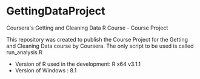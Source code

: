 GettingDataProject
==================

Coursera's Getting and Cleaning Data R Course - Course Project

This repository was created to publish the Course Project for the Getting and Cleaning Data course by Coursera.
The only script to be used is called run_analysis.R

- Version of R used in the development: R x64 v3.1.1
- Version of Windows : 8.1


